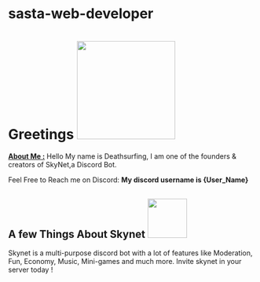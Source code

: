# sasta-web-developer
<h1> Greetings  <img src="https://giphy.com/embed/3o7TKMt1VVNkHV2PaE" width="200px"> </h1>


<p>
<u> <b>About Me :</u></b>   Hello My name is Deathsurfing, I am one of the founders & creators of SkyNet,a Discord Bot.
  
  
  Feel Free to Reach me on Discord:  <strong> My discord username is {User_Name} </strong>
  
  
  <h2> A few Things About Skynet     <img src="https://shitz.cf/botpic.jpg" width="80px"> </h2> 
  Skynet is a multi-purpose discord bot with a lot of features like Moderation, Fun, Economy, Music, Mini-games and much more. Invite skynet in your server today !
  
  

